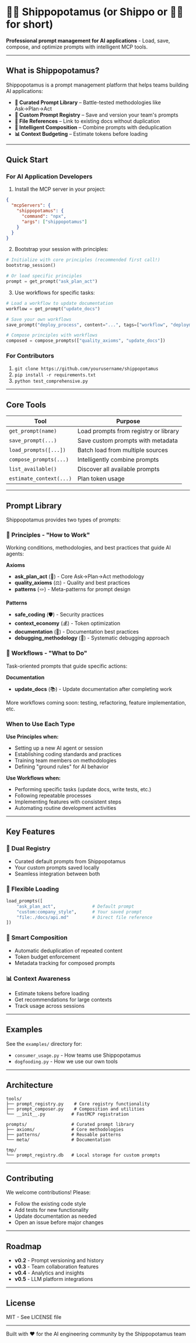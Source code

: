 # 🚢🦛 **Shippopotamus** (or **Shippo** or **🚢🦛** for short)

**Professional prompt management for AI applications** - Load, save, compose, and optimize prompts with intelligent MCP tools.

---

## What is Shippopotamus?

Shippopotamus is a prompt management platform that helps teams building AI applications:

* **🎯 Curated Prompt Library** – Battle-tested methodologies like Ask→Plan→Act
* **💾 Custom Prompt Registry** – Save and version your team's prompts  
* **🔗 File References** – Link to existing docs without duplication
* **🧩 Intelligent Composition** – Combine prompts with deduplication
* **📊 Context Budgeting** – Estimate tokens before loading

---

## Quick Start

### For AI Application Developers

1. Install the MCP server in your project:
```json
{
  "mcpServers": {
    "shippopotamus": {
      "command": "npx",
      "args": ["shippopotamus"]
    }
  }
}
```

2. Bootstrap your session with principles:
```python
# Initialize with core principles (recommended first call!)
bootstrap_session()

# Or load specific principles
prompt = get_prompt("ask_plan_act")
```

3. Use workflows for specific tasks:
```python
# Load a workflow to update documentation
workflow = get_prompt("update_docs")

# Save your own workflows
save_prompt("deploy_process", content="...", tags=["workflow", "deployment"])

# Compose principles with workflows
composed = compose_prompts(["quality_axioms", "update_docs"])
```

### For Contributors

1. `git clone https://github.com/yourusername/shippopotamus`
2. `pip install -r requirements.txt`
3. `python test_comprehensive.py`

---

## Core Tools

| Tool | Purpose |
|------|---------|
| `get_prompt(name)` | Load prompts from registry or library |
| `save_prompt(...)` | Save custom prompts with metadata |
| `load_prompts([...])` | Batch load from multiple sources |
| `compose_prompts(...)` | Intelligently combine prompts |
| `list_available()` | Discover all available prompts |
| `estimate_context(...)` | Plan token usage |

---

## Prompt Library

Shippopotamus provides two types of prompts:

### 🧭 Principles - "How to Work"
Working conditions, methodologies, and best practices that guide AI agents:

**Axioms**
- **ask_plan_act** (🧭) - Core Ask→Plan→Act methodology
- **quality_axioms** (⚖️) - Quality and best practices
- **patterns** (🪢) - Meta-patterns for prompt design

**Patterns**
- **safe_coding** (🛡️) - Security practices
- **context_economy** (💰) - Token optimization  
- **documentation** (📝) - Documentation best practices
- **debugging_methodology** (🐛) - Systematic debugging approach

### 🎯 Workflows - "What to Do"
Task-oriented prompts that guide specific actions:

**Documentation**
- **update_docs** (📚) - Update documentation after completing work

More workflows coming soon: testing, refactoring, feature implementation, etc.

### When to Use Each Type

**Use Principles when:**
- Setting up a new AI agent or session
- Establishing coding standards and practices  
- Training team members on methodologies
- Defining "ground rules" for AI behavior

**Use Workflows when:**
- Performing specific tasks (update docs, write tests, etc.)
- Following repeatable processes
- Implementing features with consistent steps
- Automating routine development activities

---

## Key Features

### 🎯 Dual Registry
- Curated default prompts from Shippopotamus
- Your custom prompts saved locally
- Seamless integration between both

### 🔗 Flexible Loading
```python
load_prompts([
    "ask_plan_act",              # Default prompt
    "custom:company_style",      # Your saved prompt
    "file:./docs/api.md"         # Direct file reference
])
```

### 🧩 Smart Composition
- Automatic deduplication of repeated content
- Token budget enforcement
- Metadata tracking for composed prompts

### 📊 Context Awareness
- Estimate tokens before loading
- Get recommendations for large contexts
- Track usage across sessions

---

## Examples

See the `examples/` directory for:
- `consumer_usage.py` - How teams use Shippopotamus
- `dogfooding.py` - How we use our own tools

---

## Architecture

```
tools/
├── prompt_registry.py    # Core registry functionality
├── prompt_composer.py    # Composition and utilities
└── __init__.py          # FastMCP registration

prompts/                 # Curated prompt library
├── axioms/              # Core methodologies
├── patterns/            # Reusable patterns
└── meta/                # Documentation

tmp/
└── prompt_registry.db   # Local storage for custom prompts
```

---

## Contributing

We welcome contributions! Please:
- Follow the existing code style
- Add tests for new functionality
- Update documentation as needed
- Open an issue before major changes

---

## Roadmap

- **v0.2** - Prompt versioning and history
- **v0.3** - Team collaboration features
- **v0.4** - Analytics and insights
- **v0.5** - LLM platform integrations

---

## License

MIT - See LICENSE file

---

Built with ❤️ for the AI engineering community by the Shippopotamus team